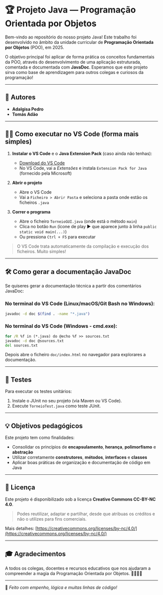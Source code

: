 
# 🏆 Projeto Java — Programação Orientada por Objetos

Bem-vindo ao repositório do nosso projeto Java! Este trabalho foi desenvolvido no âmbito da unidade curricular de **Programação Orientada por Objetos** (POO), em 2025.

O objetivo principal foi aplicar de forma prática os conceitos fundamentais da POO, através do desenvolvimento de uma aplicação estruturada, comentada e documentada com **JavaDoc**. Esperamos que este projeto sirva como base de aprendizagem para outros colegas e curiosos da programação!

---

## 👥 Autores

- **Adalgisa Pedro**
- **Tomás Adão**

---

## 🧑‍💻 Como executar no VS Code (forma mais simples)

1. **Instalar o VS Code** e o **Java Extension Pack** (caso ainda não tenhas):
   - [Download do VS Code](https://code.visualstudio.com/)
   - No VS Code, vai a _Extensões_ e instala `Extension Pack for Java` (fornecido pela Microsoft)

2. **Abrir o projeto**
   - Abre o VS Code
   - Vai a `Ficheiro > Abrir Pasta` e seleciona a pasta onde estão os ficheiros `.java`

3. **Correr o programa**
   - Abre o ficheiro `TorneioGUI.java` (onde está o método `main`)
   - Clica no botão `Run` (ícone de play ▶️ que aparece junto à linha `public static void main(...)`)
   - Ou pressiona `Ctrl + F5` para executar

> O VS Code trata automaticamente da compilação e execução dos ficheiros. Muito simples!

---

## 🛠️ Como gerar a documentação JavaDoc

Se quiseres gerar a documentação técnica a partir dos comentários JavaDoc:

### No terminal do VS Code (Linux/macOS/Git Bash no Windows):

```bash
javadoc -d doc $(find . -name "*.java")
```

### No terminal do VS Code (Windows - cmd.exe):

```cmd
for /R %f in (*.java) do @echo %f >> sources.txt
javadoc -d doc @sources.txt
del sources.txt
```

Depois abre o ficheiro `doc/index.html` no navegador para explorares a documentação.

---

## 🧪 Testes  
Para executar os testes unitários:  
1. Instale o JUnit no seu projeto (via Maven ou VS Code).  
2. Execute `TorneioTest.java` como teste JUnit.  


---

## 💡 Objetivos pedagógicos

Este projeto tem como finalidades:

- Consolidar os princípios de **encapsulamento**, **herança**, **polimorfismo** e **abstração**
- Utilizar corretamente **construtores**, **métodos**, **interfaces** e **classes**
- Aplicar boas práticas de organização e documentação de código em Java

---

## 📄 Licença

Este projeto é disponibilizado sob a licença **Creative Commons CC-BY-NC 4.0**.

> Podes reutilizar, adaptar e partilhar, desde que atribuas os créditos e não o utilizes para fins comerciais.

Mais detalhes: [https://creativecommons.org/licenses/by-nc/4.0/](https://creativecommons.org/licenses/by-nc/4.0/)

---

## 🎓 Agradecimentos

A todos os colegas, docentes e recursos educativos que nos ajudaram a compreender a magia da Programação Orientada por Objetos. 👩‍💻👨‍💻

---

🧠 *Feito com empenho, lógica e muitas linhas de código!*
